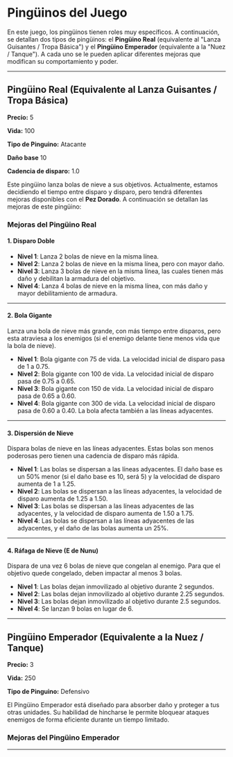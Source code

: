 # Pingüinos del Juego

En este juego, los pingüinos tienen roles muy específicos. A continuación, se detallan dos tipos de pingüinos: el **Pingüino Real** (equivalente al "Lanza Guisantes / Tropa Básica") y el **Pingüino Emperador** (equivalente a la "Nuez / Tanque"). A cada uno se le pueden aplicar diferentes mejoras que modifican su comportamiento y poder.

---

## Pingüino Real (Equivalente al Lanza Guisantes / Tropa Básica)

**Precio:** 5

**Vida:** 100

**Tipo de Pinguino:** Atacante

**Daño base** 10

**Cadencia de disparo:** 1.0


Este pingüino lanza bolas de nieve a sus objetivos. Actualmente, estamos decidiendo el tiempo entre disparo y disparo, pero tendrá diferentes mejoras disponibles con el **Pez Dorado**. A continuación se detallan las mejoras de este pingüino:

### Mejoras del Pingüino Real

#### 1. Disparo Doble
- **Nivel 1**: Lanza 2 bolas de nieve en la misma línea.
- **Nivel 2**: Lanza 2 bolas de nieve en la misma línea, pero con mayor daño.
- **Nivel 3**: Lanza 3 bolas de nieve en la misma línea, las cuales tienen más daño y debilitan la armadura del objetivo.
- **Nivel 4**: Lanza 4 bolas de nieve en la misma línea, con más daño y mayor debilitamiento de armadura.

---

#### 2. Bola Gigante
Lanza una bola de nieve más grande, con más tiempo entre disparos, pero esta atraviesa a los enemigos (si el enemigo delante tiene menos vida que la bola de nieve).

- **Nivel 1**: Bola gigante con 75 de vida. La velocidad inicial de disparo pasa de 1 a 0.75.
- **Nivel 2**: Bola gigante con 100 de vida. La velocidad inicial de disparo pasa de 0.75 a 0.65.
- **Nivel 3**: Bola gigante con 150 de vida. La velocidad inicial de disparo pasa de 0.65 a 0.60.
- **Nivel 4**: Bola gigante con 300 de vida. La velocidad inicial de disparo pasa de 0.60 a 0.40. La bola afecta también a las líneas adyacentes.

---

#### 3. Dispersión de Nieve
Dispara bolas de nieve en las líneas adyacentes. Estas bolas son menos poderosas pero tienen una cadencia de disparo más rápida.

- **Nivel 1**: Las bolas se dispersan a las líneas adyacentes. El daño base es un 50% menor (si el daño base es 10, será 5) y la velocidad de disparo aumenta de 1 a 1.25.
- **Nivel 2**: Las bolas se dispersan a las líneas adyacentes, la velocidad de disparo aumenta de 1.25 a 1.50.
- **Nivel 3**: Las bolas se dispersan a las líneas adyacentes de las adyacentes, y la velocidad de disparo aumenta de 1.50 a 1.75.
- **Nivel 4**: Las bolas se dispersan a las líneas adyacentes de las adyacentes, y el daño de las bolas aumenta un 25%.

---

#### 4. Ráfaga de Nieve (E de Nunu)
Dispara de una vez 6 bolas de nieve que congelan al enemigo. Para que el objetivo quede congelado, deben impactar al menos 3 bolas.

- **Nivel 1**: Las bolas dejan inmovilizado al objetivo durante 2 segundos.
- **Nivel 2**: Las bolas dejan inmovilizado al objetivo durante 2.25 segundos.
- **Nivel 3**: Las bolas dejan inmovilizado al objetivo durante 2.5 segundos.
- **Nivel 4**: Se lanzan 9 bolas en lugar de 6.

---

## Pingüino Emperador (Equivalente a la Nuez / Tanque)

**Precio:** 3

**Vida:** 250

**Tipo de Pinguino:** Defensivo

El Pingüino Emperador está diseñado para absorber daño y proteger a tus otras unidades. Su habilidad de hincharse le permite bloquear ataques enemigos de forma eficiente durante un tiempo limitado.


### Mejoras del Pingüino Emperador



---

